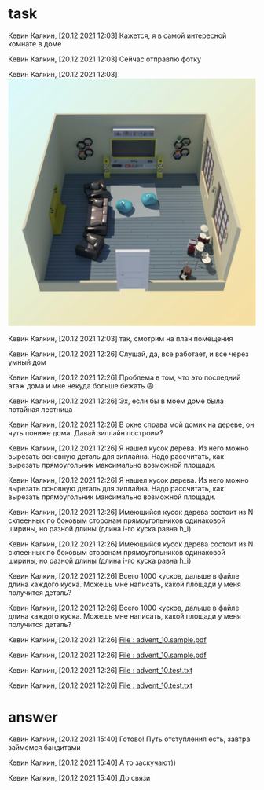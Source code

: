 # task
Кевин Калкин, [20.12.2021 12:03]
Кажется, я в самой интересной комнате в доме

Кевин Калкин, [20.12.2021 12:03]
Сейчас отправлю фотку

Кевин Калкин, [20.12.2021 12:03]
![ Photo ](doc/photo_2021-12-29_13-48-51.jpg)

Кевин Калкин, [20.12.2021 12:03]
так, смотрим на план помещения

Кевин Калкин, [20.12.2021 12:26]
Слушай, да, все работает, и все через умный дом

Кевин Калкин, [20.12.2021 12:26]
Проблема в том, что это последний этаж дома и мне некуда больше бежать 😨

Кевин Калкин, [20.12.2021 12:26]
Эх, если бы в моем доме была потайная лестница

Кевин Калкин, [20.12.2021 12:26]
В окне справа мой домик на дереве, он чуть пониже дома. Давай зиплайн построим?

Кевин Калкин, [20.12.2021 12:26]
Я нашел кусок дерева. Из него можно вырезать основную деталь для зиплайна. Надо рассчитать, как вырезать прямоугольник максимально возможной площади.

Кевин Калкин, [20.12.2021 12:26]
Я нашел кусок дерева. Из него можно вырезать основную деталь для зиплайна. Надо рассчитать, как вырезать прямоугольник максимально возможной площади.

Кевин Калкин, [20.12.2021 12:26]
Имеющийся кусок дерева состоит из N склеенных по боковым сторонам прямоугольников одинаковой ширины, но разной длины (длина i-го куска равна h_i)

Кевин Калкин, [20.12.2021 12:26]
Имеющийся кусок дерева состоит из N склеенных по боковым сторонам прямоугольников одинаковой ширины, но разной длины (длина i-го куска равна h_i)

Кевин Калкин, [20.12.2021 12:26]
Всего 1000 кусков, дальше в файле длина каждого куска. Можешь мне написать, какой площади у меня получится деталь?

Кевин Калкин, [20.12.2021 12:26]
Всего 1000 кусков, дальше в файле длина каждого куска. Можешь мне написать, какой площади у меня получится деталь?

Кевин Калкин, [20.12.2021 12:26]
[ File : advent_10.sample.pdf ](doc/advent_10.sample.pdf)

Кевин Калкин, [20.12.2021 12:26]
[ File : advent_10.sample.pdf ](doc/advent_10.sample.pdf)

Кевин Калкин, [20.12.2021 12:26]
[ File : advent_10.test.txt ](advent_10.test.txt)

Кевин Калкин, [20.12.2021 12:26]
[ File : advent_10.test.txt ](advent_10.test.txt)


# answer
Кевин Калкин, [20.12.2021 15:40]
Готово! Путь отступления есть, завтра займемся бандитами

Кевин Калкин, [20.12.2021 15:40]
А то заскучают))

Кевин Калкин, [20.12.2021 15:40]
До связи